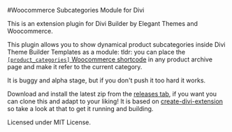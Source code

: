 #Woocommerce Subcategories Module for Divi

This is an extension plugin for Divi Builder by Elegant Themes and Woocommerce.

This plugin allows you to show dynamical product subcategories inside Divi Theme Builder Templates as a module:
tldr: you can place the [`[product_categories]` Woocommerce shortcode](https://docs.woocommerce.com/document/woocommerce-shortcodes/#section-13)
in any product archive page and make it refer to the current category.

It is buggy and alpha stage, but if you don't push it too hard it works.

Download and install the latest zip from the [releases tab](https://github.com/melefabrizio/divi-woocommerce-subcategories-module/releases),
if you want you can clone this and adapt to your liking! It is based on [create-divi-extension](https://github.com/elegantthemes/create-divi-extension) so take
a look at that to get it running and building.

Licensed under MIT License.
